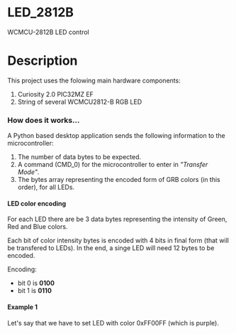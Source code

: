 # LED_2812B

WCMCU-2812B LED control
<h1>Description</h1>
<p>This project uses the folowing main hardware components:</p>
<ol>
  <li>Curiosity 2.0 PIC32MZ EF</li>
  <li>String of several WCMCU2812-B RGB LED</li>
</ol>

### How does it works...

A Python based desktop application sends the following information to the microcontroller:

1. The number of data bytes to be expected.
2. A command (CMD_0) for the microcontroller to enter in *"Transfer Mode"*.
3. The bytes array representing the encoded form of GRB colors (in this order), for all LEDs.

#### LED color encoding

For each LED there are be 3 data bytes representing the intensity of Green, Red and Blue colors.

Each bit of color intensity bytes is encoded with 4 bits in final form (that will be transfered to LEDs). In the end, a singe LED will need 12 bytes to be encoded.

Encoding:
- bit 0 is **0100**
- bit 1 is **0110**

#### Example 1

Let's say that we have to set LED with color 0xFF00FF (which is <span color="purple">purple</span>).
